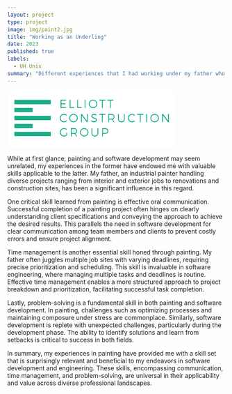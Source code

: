 ```yaml
---
layout: project
type: project
image: img/paint2.jpg
title: "Working as an Underling"
date: 2023
published: true
labels:
  - UH Unix
summary: "Different experiences that I had working under my father who is a painter."
---
```

<img class="img-fluid" src="../img/ecg.png">

While at first glance, painting and software development may seem unrelated, my experiences in the former have endowed me with valuable skills applicable to the latter. My father, an industrial painter handling diverse projects ranging from interior and exterior jobs to renovations and construction sites, has been a significant influence in this regard.

One critical skill learned from painting is effective oral communication. Successful completion of a painting project often hinges on clearly understanding client specifications and conveying the approach to achieve the desired results. This parallels the need in software development for clear communication among team members and clients to prevent costly errors and ensure project alignment.

Time management is another essential skill honed through painting. My father often juggles multiple job sites with varying deadlines, requiring precise prioritization and scheduling. This skill is invaluable in software engineering, where managing multiple tasks and deadlines is routine. Effective time management enables a more structured approach to project breakdown and prioritization, facilitating successful task completion.

Lastly, problem-solving is a fundamental skill in both painting and software development. In painting, challenges such as optimizing processes and maintaining composure under stress are commonplace. Similarly, software development is replete with unexpected challenges, particularly during the development phase. The ability to identify solutions and learn from setbacks is critical to success in both fields.

In summary, my experiences in painting have provided me with a skill set that is surprisingly relevant and beneficial to my endeavors in software development and engineering. These skills, encompassing communication, time management, and problem-solving, are universal in their applicability and value across diverse professional landscapes.






